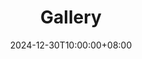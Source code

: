 ---
title: 'Gallery'
date: "2024-12-30T10:00:00+08:00"
type: landing

design:
  spacing: '5rem'

# Page sections
sections:
  - block: markdown
    content:
      title: 2025
      text: |-
        **May 21**

        My First 100km Ride.🚴
        ![cycling_record](/media/gallery/2025/cycling_record.jpg)


  - block: markdown
    content:
      title: 2024
      text: |-
        **May 21**
        
        Science! In NUS, Singapore.
        ![science](/media/gallery/2024/science.jpg)

        **February 17**

        Sunset in XiaMen.
        ![sunset](/media/gallery/2024/sunset.JPG)

  - block: markdown
    content:
      title: 2023
      text: |-
        **December 16**

        Traveled to ChongQing (again).
        ![Bro](/media/gallery/2023/gold_and_iron.JPG)
        ![hongyadong](/media/gallery/2023/hongyadong.JPG)
        
        **December 1**
        
        My two sweethearts.
        ![bobby](/media/gallery/2023/bobby.JPG)
        ![sis](/media/gallery/2023/sis.JPG)

  - block: markdown
    content:
      title: 2022
      text: |-
        **October 21**

        Have a look at my testing topo, what a mess!
        ![testing_topo](/media/gallery/2022/testing_topo.JPG)
        
        **June 25**
        
        Graduation photo taken at Sun Yat-sen University 🎓 .
        ![master_graduation](/media/gallery/2022/graduation.JPG)
        I achieved something I had dreamed of since I was little! 
        ![child_graduation](/media/gallery/2022/child_graduation.JPG)

        **June 15**

        Ready to gradutate!
        ![dog](/media/gallery/2022/me_and_darling.jpg)

  - block: markdown
    content:
      title: 2019
      text: |-
        **June 20**

        Borrow a graduation gown so I can pretend to graduate the same year as her.
        ![buct_graduation](/media/gallery/2019/buct_graduation.jpg)
---